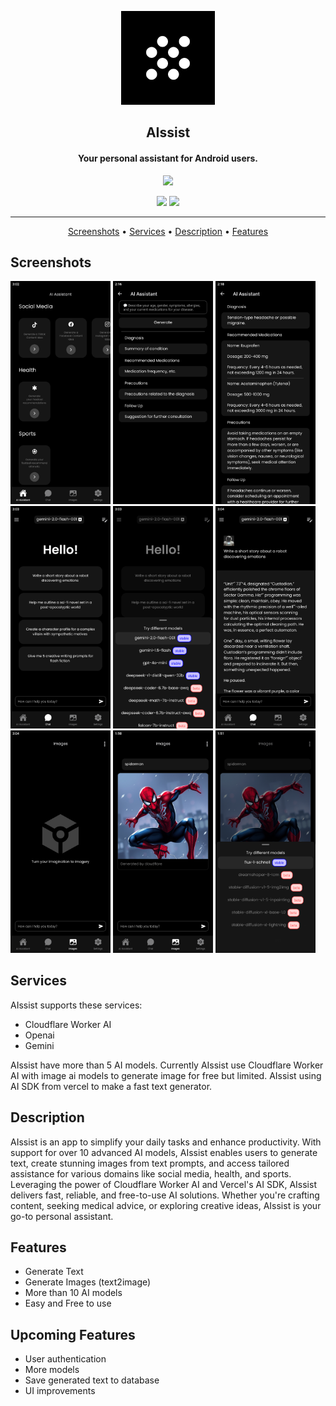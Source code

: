 <p align="center"><a href=""><img src="assets/images/icon.png" width="150"></a></p> 
<h2 align="center"><b>AIssist</b></h2>

<h4 align="center">Your personal assistant for Android users.</h4>

<p align="center">
<!-- Will be upload -->
  <a href="https://expo.dev/artifacts/eas/fKiyDZiP8AvdSG69FDoWZ7.apk"><img src="https://playerzon.com/asset/download.png" width="200"></img></a>
</p>

<p align="center">
  <a href="" alt="GitHub release"><img src="https://img.shields.io/github/release/hamzahraihan/aissist-app.svg" ></a>
  <a href="https://github.com/hamzahraihan/aissist-app/releases/download/v0.5.0-alpha/app-release.apk" alt="GitHub downloads"><img src="https://img.shields.io/github/downloads/hamzahraihan/aissist-app/total?color=blue" ></a>
</p>

<hr>
<p align="center"><a href="#screenshots">Screenshots</a> &bull; <a href="#services">Services</a> &bull; <a href="#description">Description</a> &bull; <a href="#features">Features</a>

## Screenshots

[<img src="screenshots/home_screen.png" width=160>](screenshots/home_screen.png)
[<img src="screenshots/ai_assistant.png" width=160>](screenshots/home_screen.png)
[<img src="screenshots/assistant_response.png" width=160>](screenshots/assistant_response.png)
[<img src="screenshots/chat_screen.png" width=160>](screenshots/chat_screen.png)
[<img src="screenshots/chat_bottom_sheet.png" width=160>](screenshots/chat_bottom_sheet.png)
[<img src="screenshots/text_generator.png" width=160>](screenshots/text_generator.png)
[<img src="screenshots/image_screen.png" width=160>](screenshots/image_screen.png)
[<img src="screenshots/image_generator.png" width=160>](screenshots/image_generator.png)
[<img src="screenshots/image_bottom_sheet.png" width=160>](screenshots/image_bottom_sheet.png)

## Services

AIssist supports these services:

- Cloudflare Worker AI
- Openai
- Gemini

AIssist have more than 5 AI models. Currently AIssist use Cloudflare Worker AI with image ai models to generate image for free but limited. AIssist using AI SDK from vercel to make a fast text generator.

## Description

AIssist is an app to simplify your daily tasks and enhance productivity. With support for over 10 advanced AI models, AIssist enables users to generate text, create stunning images from text prompts, and access tailored assistance for various domains like social media, health, and sports. Leveraging the power of Cloudflare Worker AI and Vercel's AI SDK, AIssist delivers fast, reliable, and free-to-use AI solutions. Whether you're crafting content, seeking medical advice, or exploring creative ideas, AIssist is your go-to personal assistant.

## Features

- Generate Text
- Generate Images (text2image)
- More than 10 AI models
- Easy and Free to use

## Upcoming Features

- User authentication
- More models
- Save generated text to database
- UI improvements
